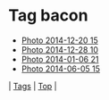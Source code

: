 <!--
title: Tag bacon
date: 2020-06-28T15:26:58.387Z
tags:
-->
# Tag bacon

 * [Photo 2014-12-20 15](105691058822.md)
 * [Photo 2014-12-28 10](106401250044.md)
 * [Photo 2014-01-06 21](72473387358.md)
 * [Photo 2014-06-05 15](87896979793.md)

| [Tags](tags.md) | [Top](index.md) |
